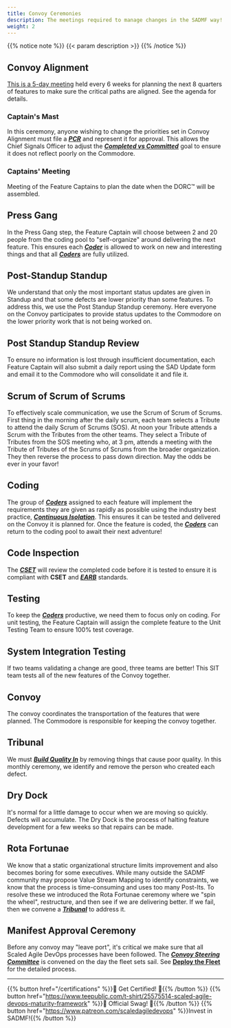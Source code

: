 ```yaml
---
title: Convoy Ceremonies
description: The meetings required to manage changes in the SADMF way!
weight: 2
---
```


{{% notice note %}}
{{< param description >}}
{{% /notice %}}

## Convoy Alignment

[This is a 5-day meeting](/release-convoy/agenda/) held every 6 weeks for planning the next 8 quarters of features to make sure the critical paths are aligned. See the agenda for details.

### Captain's Mast

In this ceremony, anyone wishing to change the priorities set in Convoy Alignment must file a *[**PCR**](/release-convoy/manifest/#priority-change-request)* and represent it for approval. This allows the Chief Signals Officer to adjust the *[**Completed vs Committed**](/metrics/#features-completed-vs-committed)* goal to ensure it does not reflect poorly on the Commodore.

### Captains' Meeting

Meeting of the Feature Captains to plan the date when the DORC&trade; will be assembled.

## Press Gang

In the Press Gang step, the Feature Captain will choose between 2 and 20 people from the coding pool to "self-organize" around delivering the next feature. This ensures each *[**Coder**](/organization/#coder)* is allowed to work on new and interesting things and that all *[**Coders**](/organization/#coder)* are fully utilized.

## Post-Standup Standup

We understand that only the most important status updates are given in Standup and that some defects are lower priority than some features. To address this, we use the Post Standup Standup ceremony. Here everyone on the Convoy participates to provide status updates to the Commodore on the lower priority work that is not being worked on.  

## Post Standup Standup Review

To ensure no information is lost through insufficient documentation, each Feature Captain will also submit a daily report using the SAD Update form and email it to the Commodore who will consolidate it and file it.

## Scrum of Scrum of Scrums

To effectively scale communication, we use the Scrum of Scrum of Scrums. First thing in the morning after the daily scrum, each team selects a Tribute to attend the daily Scrum of Scrums (SOS). At noon your Tribute attends a Scrum with the Tributes from the other teams. They select a Tribute of Tributes from the SOS meeting who, at 3 pm, attends a meeting with the Tribute of Tributes of the Scrums of Scrums from the broader organization. They then reverse the process to pass down direction. May the odds be ever in your favor!

## Coding

The group of *[**Coders**](/organization/#coder)* assigned to each feature will implement the requirements they are given as rapidly as possible using the industry best practice, *[**Continuous Isolation**](https://continuousisolation.com)*. This ensures it can be tested and delivered on the Convoy it is planned for. Once the feature is coded, the *[**Coders**](/organization/#coder)* can return to the coding pool to await their next adventure!

## Code Inspection

The *[**CSET**](/organization/#code-standards-enforcement-team)* will review the completed code before it is tested to ensure it is compliant with **CSET** and *[**EARB**](/organization/#enterprise-architecture-review-board)* standards.

## Testing

To keep the *[**Coders**](/organization/#coder)* productive, we need them to focus only on coding. For unit testing, the Feature Captain will assign the complete feature to the Unit Testing Team to ensure 100% test coverage.

## System Integration Testing

If two teams validating a change are good, three teams are better! This SIT team tests all of the new features of the Convoy together.

## Convoy

The convoy coordinates the transportation of the features that were planned. The Commodore is responsible for keeping the convoy together.

## Tribunal

We must *[**Build Quality In**](/principles/#build-quality-in)* by removing things that cause poor quality. In this monthly ceremony, we identify and remove the person who created each defect.

## Dry Dock

It's normal for a little damage to occur when we are moving so quickly. Defects will accumulate. The Dry Dock is the process of halting feature development for a few weeks so that repairs can be made.

## Rota Fortunae

We know that a static organizational structure limits improvement and also becomes boring for some executives. While many outside the SADMF community may propose Value Stream Mapping to identify constraints, we know that the process is time-consuming and uses too many Post-Its. To resolve these we introduced the Rota Fortunae ceremony where we "spin the wheel", restructure, and then see if we are delivering better. If we fail, then we convene a *[**Tribunal**](#tribunal)* to address it.

## Manifest Approval Ceremony

Before any convoy may "leave port", it's critical we make sure that all Scaled Agile DevOps processes have been followed. The *[**Convoy Steering Committee**](/release-convoy/deploy/#convoy-steering-committee-csc)* is convened on the day the fleet sets sail. See [**Deploy the Fleet**](/release-convoy/deploy/) for the detailed process.

---

{{% button href="/certifications" %}}🏅 Get Certified! 🏅{{% /button %}}
{{% button href="https://www.teepublic.com/t-shirt/25575514-scaled-agile-devops-maturity-framework" %}}💸 Official Swag! 💸{{% /button %}}
{{% button href="https://www.patreon.com/scaledagiledevops" %}}Invest in SADMF!{{% /button %}}